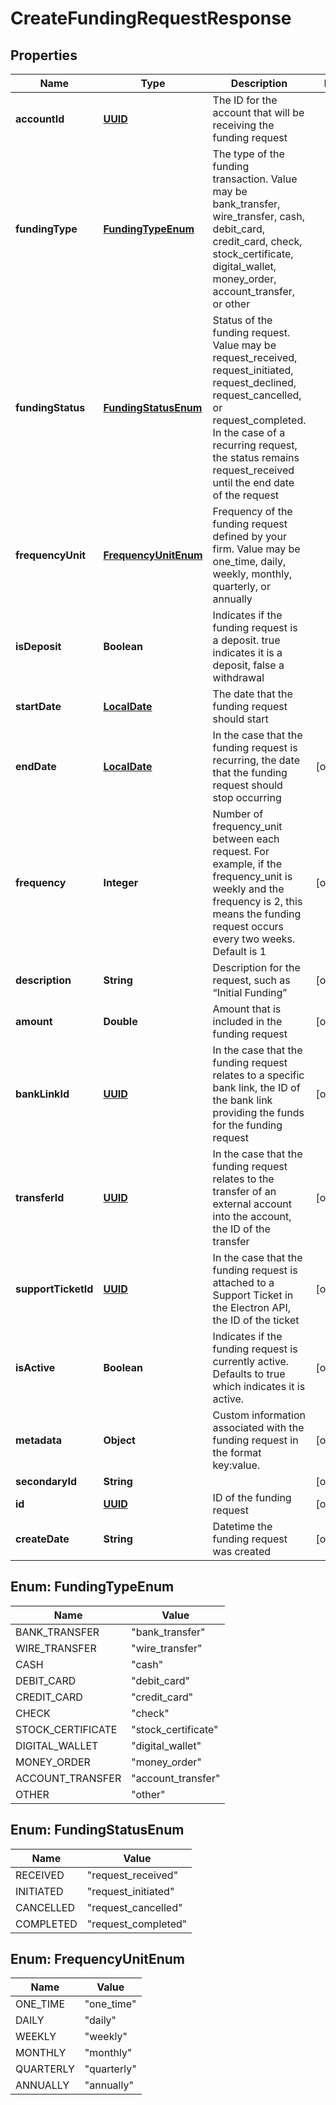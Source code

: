 
# CreateFundingRequestResponse

## Properties
Name | Type | Description | Notes
------------ | ------------- | ------------- | -------------
**accountId** | [**UUID**](UUID.md) | The ID for the account that will be receiving the funding request | 
**fundingType** | [**FundingTypeEnum**](#FundingTypeEnum) | The type of the funding transaction. Value may be bank_transfer, wire_transfer, cash, debit_card, credit_card, check, stock_certificate, digital_wallet, money_order, account_transfer, or other | 
**fundingStatus** | [**FundingStatusEnum**](#FundingStatusEnum) | Status of the funding request. Value may be request_received, request_initiated, request_declined, request_cancelled, or request_completed. In the case of a recurring request, the status remains request_received until the end date of the request | 
**frequencyUnit** | [**FrequencyUnitEnum**](#FrequencyUnitEnum) | Frequency of the funding request defined by your firm. Value may be one_time, daily, weekly, monthly, quarterly, or annually | 
**isDeposit** | **Boolean** | Indicates if the funding request is a deposit. true indicates it is a deposit, false a withdrawal | 
**startDate** | [**LocalDate**](LocalDate.md) | The date that the funding request should start | 
**endDate** | [**LocalDate**](LocalDate.md) | In the case that the funding request is recurring, the date that the funding request should stop occurring |  [optional]
**frequency** | **Integer** | Number of frequency_unit between each request. For example, if the frequency_unit is weekly and the frequency is 2, this means the funding request occurs every two weeks. Default is 1 |  [optional]
**description** | **String** | Description for the request, such as “Initial Funding” |  [optional]
**amount** | **Double** | Amount that is included in the funding request |  [optional]
**bankLinkId** | [**UUID**](UUID.md) | In the case that the funding request relates to a specific bank link, the ID of the bank link providing the funds for the funding request |  [optional]
**transferId** | [**UUID**](UUID.md) | In the case that the funding request relates to the transfer of an external account into the account, the ID of the transfer |  [optional]
**supportTicketId** | [**UUID**](UUID.md) | In the case that the funding request is attached to a Support Ticket in the Electron API, the ID of the ticket |  [optional]
**isActive** | **Boolean** | Indicates if the funding request is currently active. Defaults to true which indicates it is active. |  [optional]
**metadata** | **Object** | Custom information associated with the funding request in the format key:value. |  [optional]
**secondaryId** | **String** |  |  [optional]
**id** | [**UUID**](UUID.md) | ID of the funding request |  [optional]
**createDate** | **String** | Datetime the funding request was created |  [optional]


<a name="FundingTypeEnum"></a>
## Enum: FundingTypeEnum
Name | Value
---- | -----
BANK_TRANSFER | &quot;bank_transfer&quot;
WIRE_TRANSFER | &quot;wire_transfer&quot;
CASH | &quot;cash&quot;
DEBIT_CARD | &quot;debit_card&quot;
CREDIT_CARD | &quot;credit_card&quot;
CHECK | &quot;check&quot;
STOCK_CERTIFICATE | &quot;stock_certificate&quot;
DIGITAL_WALLET | &quot;digital_wallet&quot;
MONEY_ORDER | &quot;money_order&quot;
ACCOUNT_TRANSFER | &quot;account_transfer&quot;
OTHER | &quot;other&quot;


<a name="FundingStatusEnum"></a>
## Enum: FundingStatusEnum
Name | Value
---- | -----
RECEIVED | &quot;request_received&quot;
INITIATED | &quot;request_initiated&quot;
CANCELLED | &quot;request_cancelled&quot;
COMPLETED | &quot;request_completed&quot;


<a name="FrequencyUnitEnum"></a>
## Enum: FrequencyUnitEnum
Name | Value
---- | -----
ONE_TIME | &quot;one_time&quot;
DAILY | &quot;daily&quot;
WEEKLY | &quot;weekly&quot;
MONTHLY | &quot;monthly&quot;
QUARTERLY | &quot;quarterly&quot;
ANNUALLY | &quot;annually&quot;



